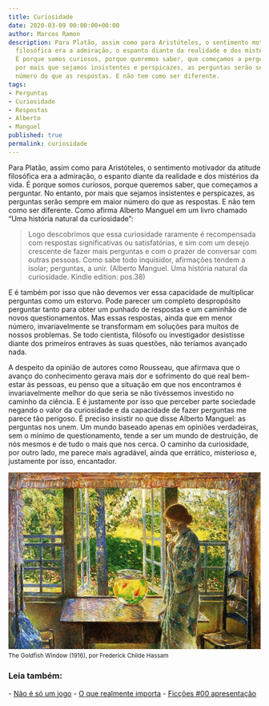 ```yaml
---
title: Curiosidade
date: 2020-03-09 00:00:00+00:00
author: Marcos Ramon
description: Para Platão, assim como para Aristóteles, o sentimento motivador da atitude
  filosófica era a admiração, o espanto diante da realidade e dos mistérios da vida.
  É porque somos curiosos, porque queremos saber, que começamos a perguntar. No entanto,
  por mais que sejamos insistentes e perspicazes, as perguntas serão sempre em maior
  número do que as respostas. E não tem como ser diferente.
tags:
- Perguntas
- Curiosidade
- Respostas
- Alberto
- Manguel
published: true
permalink: curiosidade
---
```

Para Platão, assim como para Aristóteles, o sentimento motivador da atitude filosófica era a admiração, o espanto diante da realidade e dos mistérios da vida. É porque somos curiosos, porque queremos saber, que começamos a perguntar. No entanto, por mais que sejamos insistentes e perspicazes, as perguntas serão sempre em maior número do que as respostas. E não tem como ser diferente. Como afirma Alberto Manguel em um livro chamado “Uma história natural da curiosidade”:

> Logo descobrimos que essa curiosidade raramente é recompensada com respostas significativas ou satisfatórias, e sim com um desejo crescente de fazer mais perguntas e com o prazer de conversar com outras pessoas. Como sabe todo inquisidor, afirmações tendem a isolar; perguntas, a unir. (Alberto Manguel. Uma história natural da curiosidade. Kindle edition: pos.38)

E é também por isso que não devemos ver essa capacidade de multiplicar perguntas como um estorvo. Pode parecer um completo despropósito perguntar tanto para obter um punhado de respostas e um caminhão de novos questionamentos. Mas essas respostas, ainda que em menor número, invariavelmente se transformam em soluções para muitos de nossos problemas. Se todo cientista, filósofo ou investigador desistisse diante dos primeiros entraves às suas questões, não teríamos avançado nada.

A despeito da opinião de autores como Rousseau, que afirmava que o avanço do conhecimento gerava mais dor e sofrimento do que real bem-estar às pessoas, eu penso que a situação em que nos encontramos é invariavelmente melhor do que seria se não tivéssemos investido no caminho da ciência. E é justamente por isso que perceber parte sociedade negando o valor da curiosidade e da capacidade de fazer perguntas me parece tão perigoso. É preciso insistir no que disse Alberto Manguel: as perguntas nos unem. Um mundo baseado apenas em opiniões verdadeiras, sem o mínimo de questionamento, tende a ser um mundo de destruição, de nós mesmos e de tudo o mais que nos cerca. O caminho da curiosidade, por outro lado, me parece mais agradável, ainda que errático, misterioso e, justamente por isso, encantador.

<img src="/assets/img/curiosidade.jpeg">
<small>The Goldfish Window (1916), por Frederick Childe Hassam</small>



<h3>Leia também:</h3>
- <a href="/nao-e-so-um-jogo">Não é só um jogo</a>
- <a href="/o-que-realmente-importa">O que realmente importa</a>
- <a href="/ficcoes-00-apresentacao">Ficções #00   apresentação</a>
